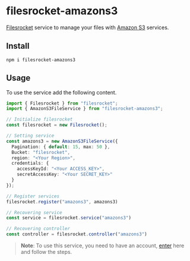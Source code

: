 # filesrocket-amazons3

[Filesrocket](https://github.com/filesrocket/filesrocket) service to manage your files with [Amazon S3](https://aws.amazon.com/s3) services.

## Install

```
npm i filesrocket-amazons3
```

## Usage

To use the service add the following content.

```ts
import { Filesrocket } from "filesrocket";
import { AmazonS3FileService } from "filesrocket-amazons3";

// Initialize filesrocket
const filesrocket = new Filesrocket();

// Setting service
const amazons3 = new AmazonS3FileService({
  Pagination: { default: 15, max: 50 },
  Bucket: "filesrocket",
  region: "<Your Region>",
  credentials: {
    accessKeyId: "<Your ACCESS_KEY>",
    secretAccessKey: "<Your SECRET_KEY>"
  }
});

// Register services
filesrocket.register("amazons3", amazons3)

// Recovering service
const service = filesrocket.service("amazons3")

// Recovering controller
const controller = filesrocket.controller("amazons3")
```

> **Note**: To use this service, you need to have an account, [enter](https://aws.amazon.com/s3) here and follow the steps.
